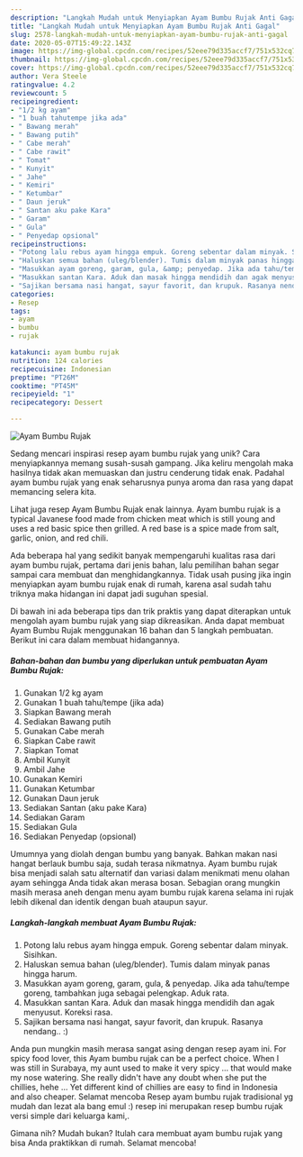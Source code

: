 ```yaml
---
description: "Langkah Mudah untuk Menyiapkan Ayam Bumbu Rujak Anti Gagal"
title: "Langkah Mudah untuk Menyiapkan Ayam Bumbu Rujak Anti Gagal"
slug: 2578-langkah-mudah-untuk-menyiapkan-ayam-bumbu-rujak-anti-gagal
date: 2020-05-07T15:49:22.143Z
image: https://img-global.cpcdn.com/recipes/52eee79d335accf7/751x532cq70/ayam-bumbu-rujak-foto-resep-utama.jpg
thumbnail: https://img-global.cpcdn.com/recipes/52eee79d335accf7/751x532cq70/ayam-bumbu-rujak-foto-resep-utama.jpg
cover: https://img-global.cpcdn.com/recipes/52eee79d335accf7/751x532cq70/ayam-bumbu-rujak-foto-resep-utama.jpg
author: Vera Steele
ratingvalue: 4.2
reviewcount: 5
recipeingredient:
- "1/2 kg ayam"
- "1 buah tahutempe jika ada"
- " Bawang merah"
- " Bawang putih"
- " Cabe merah"
- " Cabe rawit"
- " Tomat"
- " Kunyit"
- " Jahe"
- " Kemiri"
- " Ketumbar"
- " Daun jeruk"
- " Santan aku pake Kara"
- " Garam"
- " Gula"
- " Penyedap opsional"
recipeinstructions:
- "Potong lalu rebus ayam hingga empuk. Goreng sebentar dalam minyak. Sisihkan."
- "Haluskan semua bahan (uleg/blender). Tumis dalam minyak panas hingga harum."
- "Masukkan ayam goreng, garam, gula, &amp; penyedap. Jika ada tahu/tempe goreng, tambahkan juga sebagai pelengkap. Aduk rata."
- "Masukkan santan Kara. Aduk dan masak hingga mendidih dan agak menyusut. Koreksi rasa."
- "Sajikan bersama nasi hangat, sayur favorit, dan krupuk. Rasanya nendang.. :)"
categories:
- Resep
tags:
- ayam
- bumbu
- rujak

katakunci: ayam bumbu rujak 
nutrition: 124 calories
recipecuisine: Indonesian
preptime: "PT26M"
cooktime: "PT45M"
recipeyield: "1"
recipecategory: Dessert

---
```



![Ayam Bumbu Rujak](https://img-global.cpcdn.com/recipes/52eee79d335accf7/751x532cq70/ayam-bumbu-rujak-foto-resep-utama.jpg)

Sedang mencari inspirasi resep ayam bumbu rujak yang unik? Cara menyiapkannya memang susah-susah gampang. Jika keliru mengolah maka hasilnya tidak akan memuaskan dan justru cenderung tidak enak. Padahal ayam bumbu rujak yang enak seharusnya punya aroma dan rasa yang dapat memancing selera kita.

Lihat juga resep Ayam Bumbu Rujak enak lainnya. Ayam bumbu rujak is a typical Javanese food made from chicken meat which is still young and uses a red basic spice then grilled. A red base is a spice made from salt, garlic, onion, and red chili.

Ada beberapa hal yang sedikit banyak mempengaruhi kualitas rasa dari ayam bumbu rujak, pertama dari jenis bahan, lalu pemilihan bahan segar sampai cara membuat dan menghidangkannya. Tidak usah pusing jika ingin menyiapkan ayam bumbu rujak enak di rumah, karena asal sudah tahu triknya maka hidangan ini dapat jadi suguhan spesial.


Di bawah ini ada beberapa tips dan trik praktis yang dapat diterapkan untuk mengolah ayam bumbu rujak yang siap dikreasikan. Anda dapat membuat Ayam Bumbu Rujak menggunakan 16 bahan dan 5 langkah pembuatan. Berikut ini cara dalam membuat hidangannya.

<!--inarticleads1-->

##### Bahan-bahan dan bumbu yang diperlukan untuk pembuatan Ayam Bumbu Rujak:

1. Gunakan 1/2 kg ayam
1. Gunakan 1 buah tahu/tempe (jika ada)
1. Siapkan  Bawang merah
1. Sediakan  Bawang putih
1. Gunakan  Cabe merah
1. Siapkan  Cabe rawit
1. Siapkan  Tomat
1. Ambil  Kunyit
1. Ambil  Jahe
1. Gunakan  Kemiri
1. Gunakan  Ketumbar
1. Gunakan  Daun jeruk
1. Sediakan  Santan (aku pake Kara)
1. Sediakan  Garam
1. Sediakan  Gula
1. Sediakan  Penyedap (opsional)


Umumnya yang diolah dengan bumbu yang banyak. Bahkan makan nasi hangat berlauk bumbu saja, sudah terasa nikmatnya. Ayam bumbu rujak bisa menjadi salah satu alternatif dan variasi dalam menikmati menu olahan ayam sehingga Anda tidak akan merasa bosan. Sebagian orang mungkin masih merasa aneh dengan menu ayam bumbu rujak karena selama ini rujak lebih dikenal dan identik dengan buah ataupun sayur. 

<!--inarticleads2-->

##### Langkah-langkah membuat Ayam Bumbu Rujak:

1. Potong lalu rebus ayam hingga empuk. Goreng sebentar dalam minyak. Sisihkan.
1. Haluskan semua bahan (uleg/blender). Tumis dalam minyak panas hingga harum.
1. Masukkan ayam goreng, garam, gula, &amp; penyedap. Jika ada tahu/tempe goreng, tambahkan juga sebagai pelengkap. Aduk rata.
1. Masukkan santan Kara. Aduk dan masak hingga mendidih dan agak menyusut. Koreksi rasa.
1. Sajikan bersama nasi hangat, sayur favorit, dan krupuk. Rasanya nendang.. :)


Anda pun mungkin masih merasa sangat asing dengan resep ayam ini. For spicy food lover, this Ayam bumbu rujak can be a perfect choice. When I was still in Surabaya, my aunt used to make it very spicy … that would make my nose watering. She really didn&#39;t have any doubt when she put the chillies, hehe … Yet different kind of chillies are easy to find in Indonesia and also cheaper. Selamat mencoba Resep ayam bumbu rujak tradisional yg mudah dan lezat ala bang emul :) resep ini merupakan resep bumbu rujak versi simple dari keluarga kami,. 

Gimana nih? Mudah bukan? Itulah cara membuat ayam bumbu rujak yang bisa Anda praktikkan di rumah. Selamat mencoba!
